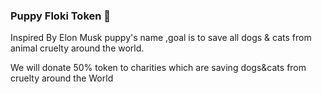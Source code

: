 ### Puppy Floki Token 👋

Inspired By Elon Musk puppy's name ,goal is to save all dogs & cats from animal cruelty around the world.

We will donate 50% token to charities which are saving dogs&cats from cruelty around the World
